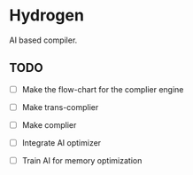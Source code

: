 # Hydrogen
AI based compiler.

## TODO 

- [ ] Make the flow-chart for the complier engine
- [ ] Make trans-complier
- [ ] Make complier 
- [ ] Integrate AI optimizer 
- [ ] Train AI for memory optimization

